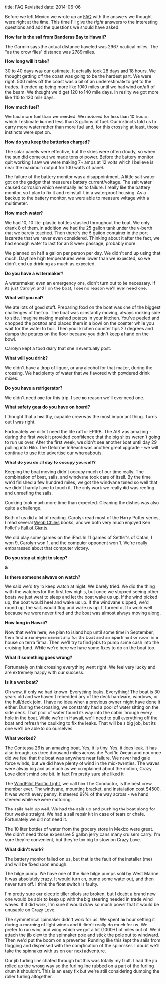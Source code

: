 title: FAQ Revisited 
date: 2014-06-06

Before we left Mexico we wrote up an
[FAQ](2014-04-14_FAQ__Sailing_Banderas_Bay_to_Hawaii.html) with the answers we
thought were right at the time.  This time I'll give the _right_ answers to
the interesting questions and add the questions we should have asked:

__How far is the sail from Banderas Bay to Hawaii?__

The Garmin says the actual distance traveled was 2967 nautical miles. The "as
the crow flies" distance was 2789 miles.

__How long will it take?__

30 to 40 days was our estimate. It actually took 28 days and 18 hours.  We thought
getting off the coast was going to be the hardest part.  We were right.  500 miles
off the coast was a bit of an underestimate to get to the trades.  It ended up being
more like 1000 miles until we had wind on/aft of the beam.  We thought we'd get 120
to 140 mile days.  In reality we got more like 110 to 120 mile days.

__How much fuel?__

We had more fuel than we needed.  We motored for less than 10 hours, which I
estimate burned less than 3 gallons of fuel.  Our instincts told us to carry
more water rather than more fuel and, for this crossing at least, those
instincts were spot on.

__How do you keep the batteries charged?__

The solar panels were effective, but the skies were often cloudy, so when the
sun did come out we made tons of power.  Before the battery monitor quit
working I saw we were making 7+ amps at 12 volts which I believe is near the
maximum output for 100 watts of panel.

The failure of the battery monitor was a disappointment.  A little salt water
got on the gadget that measures battery current/voltage.  The salt water
caused corrosion which eventually led to failure.  I really like the battery
monitor, so I plan to fix it and reinstall it in a waterproof housing.  As a
backup to the battery monitor, we were able to measure voltage with a
multimeter.

__How much water?__

We had 10, 10 liter plastic bottles stashed throughout the boat.  We only drank
8 of them.  In addition we had the 25 gallon tank under the v-berth that we barely
touched.  Then there's the 5 gallon container in the port lazarette that we never
even considered.  Thinking about it after the fact, we had enough water to last
for an 8 week passage, probably more.  

We planned on half a gallon per person per day.  We didn't end up using that much.
Daytime high temperatures were lower than we expected, so we didn't end up drinking
as much as expected.

__Do you have a watermaker?__

A watermaker, even an emergency one, didn't turn out to be necessary.  If its
just Carolyn and I on the boat, I see no reason we'll ever need one.

__What will you eat?__

We ate lots of good stuff.  Preparing food on the boat was one of the biggest
challenges of the trip.  The boat was constantly moving, always rocking side to
side.  Imagine making mashed potatos in your kitchen.  You've peeled and
chopped the potatos and placed them in a bowl on the counter while you wait for
the water to boil.  Then your kitchen counter tips 20 degrees and dumps the
potatos on the floor because you didn't keep a hand on the bowl.

Carolyn kept a food diary that she'll eventually post.

__What will you drink?__

We didn't have a drop of liquor, or any alcohol for that matter, during the
crossing.  We had plenty of water that we flavored with powdered drink mixes.

__Do you have a refrigerator?__

We didn't need one for this trip.  I see no reason we'll ever need one.

__What safety gear do you have on board?__

I thought that a healthy, capable crew was the most important thing.  Turns
out I was right.

Fortunately we didn't need the life raft or EPIRB.  The AIS was amazing -
during the first week it provided confidence that the big ships weren't going
to run us over.  After the first week, we didn't see another boat until
day 29 pulling into Hilo.  The Delorme InReach was another great upgrade -
we will continue to use it to advertise our whereabouts.

__What do you do all day to occupy yourself?__

Keeping the boat moving didn't occupy much of our time really.  The combination
of boat, sails, and windvane took care of itself. By the time we'd finished a few
hundred miles, we got the windvane tuned so well that we didn't hardly have to
touch it.  The only work we really did was reefing and unreefing the sails.

Cooking took much more time than expected.  Cleaning the dishes was also quite
a challenge.

Both of us did a lot of reading.  Carolyn read most of the Harry Potter series,
I read several [Webb Chiles](http://www.inthepresentsea.com/) books, and we
both very much enjoyed Ken Follet's [Fall of
Giants](http://ken-follett.com/bibliography/fall_of_giants/).

We did play some games on the iPad.  In 11 games of Settler's of Catan, I won 9,
Carolyn won 1, and the computer opponent won 1.  We're really embarassed about
that computer victory.

__Do you stop at night to sleep?__

__&__

__Is there someone always on watch?__

We said we'd try to keep watch at night.  We barely tried.  We did the thing with
the watches for the first few nights, but once we stopped seeing other boats
we just went to sleep and let the boat wake us up.  If the wind picked up, the
boat would heel and wake us up.  If the windvane slipped, we'd round up, the sails
would flog and wake us up.  It turned out to work well because we were never
tired and the boat was almost always moving along.

__How long in Hawaii?__

Now that we're here, we plan to island hop until some time in September, then
find a semi-permanent slip for the boat and an apartment or room in a house
on terra firma.  Then we'll try to find jobs to pump some cash into the cruising
fund.  While we're here we have some fixes to do on the boat too.


__What if something goes wrong?__

Fortunately on this crossing everything went right.  We feel very lucky and are extremely happy with our success.

__Is it a wet boat?__

Oh wow, if only we had known.  Everything leaks. Everything!  The boat is 30
years old and we haven't rebedded any of the deck hardware, windows, or the
hull/deck joint.  I have no idea when a previous owner might have done it
either.  During the crossing, we constantly had a pool of water sitting on the
side deck.  That pool of water found its way into the cabin through every hole
in the boat.  While we're in Hawaii, we'll need to pull everything off the boat
and refresh the caulking to fix the leaks.  That will be a big job, but its one
we'll be able to do ourselves.

__What worked?__

The Contessa 26 is an amazing boat.  Yes, it is tiny.  Yes, it does leak.  It
has also brought us three thousand miles across the Pacific Ocean and not once
did we feel that the boat was anywhere near failure.  We never had gale force
winds, but we did have plenty of wind in the mid-twenties.  The waves were
alway big and as much as we complained about the motion, Crazy Love didn't mind
one bit.  In fact I'm pretty sure she liked it.

The [WindPilot Pacific Light](http://www.windpilot.com/n/wind/en/prod/lite/),
we call him The Conductor, is the best crew member ever.  The windvane,
mounting bracket, and installation cost $4500.  It was worth every penny.  It
steered 99% of the way across - we hand steered while we were motoring.   

The sails held up well. We had the sails up and pushing the boat along for four
weeks straight. We had a sail repair kit in case of tears or chafe.  Fortunately we did
not need it.

The 10 liter bottles of water from the grocery store in Mexico were great.  We
didn't need those expensive 5 gallon jerry cans many cruisers carry.  I'm sure
they're convenient, but they're too big to stow on Crazy Love.

__What didn't work?__

The battery monitor failed on us, but that is the fault of the installer (me)
and will be fixed soon enough.

The bilge pump.  We have one of the Rule bilge pumps sold by West Marine.  It
was absolutely crazy.  It would turn on, pump some water out, and then never
turn off.  I think the float switch is faulty.  

I'm pretty sure our electric tiller pilots are broken, but I doubt a brand new
one would be able to keep up with the big steering needed in trade wind
waves.  If it did work, I'm sure it would draw so much power that it would be
unusable on Crazy Love.

The symmetrical spinnaker didn't work for us.  We spent an hour setting it
during a morning of light winds and it didn't really do much for us.  We prefer
to run wing and wing which we got a lot (1000+) of miles out of.  We'd attach
the jib clew to the spinnaker pole and stick the pole out to windward.  Then
we'd put the boom on a preventer.  Running like this kept the sails from
flogging and dispensed with the complication of the spinnaker.  I doubt we'll
take the spinnaker with us on our next adventure.

Our jib furling line chafed through but this was totally my fault.  I had the
jib rolled up the wrong way so the furling line rubbed on a part of the furling
drum it shouldn't.  This is an easy fix but we're still considering dumping
the roller furling altogether.
